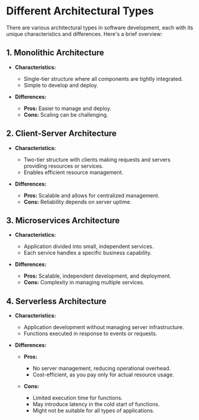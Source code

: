 # Different Architectural Types

There are various architectural types in software development, each with its unique characteristics and differences. Here's a brief overview:

## 1. Monolithic Architecture

- **Characteristics:**

  - Single-tier structure where all components are tightly integrated.
  - Simple to develop and deploy.

- **Differences:**
  - **Pros:** Easier to manage and deploy.
  - **Cons:** Scaling can be challenging.

## 2. Client-Server Architecture

- **Characteristics:**

  - Two-tier structure with clients making requests and servers providing resources or services.
  - Enables efficient resource management.

- **Differences:**
  - **Pros:** Scalable and allows for centralized management.
  - **Cons:** Reliability depends on server uptime.

## 3. Microservices Architecture

- **Characteristics:**

  - Application divided into small, independent services.
  - Each service handles a specific business capability.

- **Differences:**
  - **Pros:** Scalable, independent development, and deployment.
  - **Cons:** Complexity in managing multiple services.

## 4. Serverless Architecture

- **Characteristics:**

  - Application development without managing server infrastructure.
  - Functions executed in response to events or requests.

- **Differences:**

  - **Pros:**

    - No server management, reducing operational overhead.
    - Cost-efficient, as you pay only for actual resource usage.

  - **Cons:**
    - Limited execution time for functions.
    - May introduce latency in the cold start of functions.
    - Might not be suitable for all types of applications.

